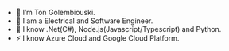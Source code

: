  - 👋 I’m Ton Golembiouski. 
 - 💞️ I am a Electrical and Software Engineer.
 - 🌱 I know .Net(C#), Node.js(Javascript/Typescript) and Python.
 - ⚡️ I know Azure Cloud and Google Cloud Platform.

